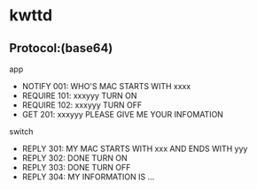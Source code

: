 kwttd
=====


## Protocol:(base64)

app
* NOTIFY 001: WHO'S MAC STARTS WITH xxxx
* REQUIRE 101: xxxyyy TURN ON
* REQUIRE 102: xxxyyy TURN OFF
* GET 201: xxxyyy PLEASE GIVE ME YOUR INFOMATION

switch
* REPLY 301: MY MAC STARTS WITH xxx AND ENDS WITH yyy
* REPLY 302: DONE TURN ON
* REPLY 303: DONE TURN OFF
* REPLY 304: MY INFORMATION IS ...
